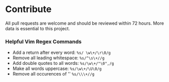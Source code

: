 # Contribute
All pull requests are welcome and should be reviewed within 72 hours. More data is essential to this project.

### Helpful Vim Regex Commands
- Add a return after every word: ```%s/ \w\+/\r\0/g```  
- Remove all leading whitespace: ```%s/^\s\+//g```  
- Add double quotes to all words: ```%s/\w\+/"\0",/g```  
- Make all words uppercase: ```%s/\w\+/\U\0/g```  
- Remove all occurences of '\' ```%s/\\\+//g```  
